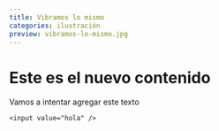 ```yaml
---
title: Vibramos lo mismo
categories: ilustración
preview: vibramos-lo-mismo.jpg
---
```

# Este es el nuevo contenido

Vamos a intentar agregar este texto

```
<input value="hola" />
```
